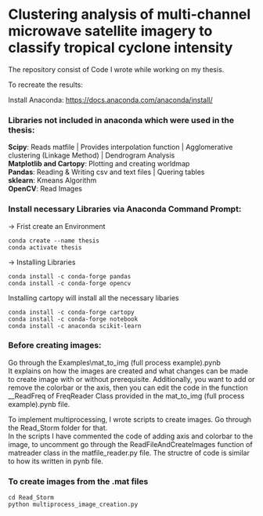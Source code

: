 # Clustering analysis of multi-channel microwave satellite imagery to classify tropical cyclone intensity

The repository consist of Code I wrote while working on my thesis.

To recreate the results:

Install Anaconda: https://docs.anaconda.com/anaconda/install/

### Libraries not included in anaconda which were used in the thesis:
**Scipy**: Reads matfile | Provides interpolation function | Agglomerative clustering (Linkage Method) | Dendrogram Analysis <br />
**Matplotlib and Cartopy**: Plotting and creating worldmap <br />
**Pandas**: Reading & Writing csv and text files | Quering tables <br />
**sklearn**: Kmeans Algorithm <br />
**OpenCV**: Read Images

### Install necessary Libraries via Anaconda Command Prompt:
-> Frist create an Environment
```
conda create --name thesis
conda activate thesis
```
-> Installing Libraries <br />
```
conda install -c conda-forge pandas
conda install -c conda-forge opencv
```
Installing cartopy will install all the necessary libaries
```
conda install -c conda-forge cartopy
conda install -c conda-forge notebook
conda install -c anaconda scikit-learn
```

### Before creating images:
Go through the Examples\mat_to_img (full process example).pynb <br/>
It explains on how the images are created and what changes can be made to create image with or without prerequisite. Additionally, you want to add or remove the colorbar or the axis, then you can edit the code in the function __ReadFreq of FreqReader Class provided in the mat_to_img (full process example).pynb file.

To implement multiprocessing, I wrote scripts to create images. Go through the Read_Storm folder for that. <br/>
In the scripts I have commented the code of adding axis and colorbar to the image, to uncomment go through the ReadFileAndCreateImages function of matreader class in the matfile_reader.py file. The structre of code is similar to how its written in pynb file.

### To create images from the .mat files
```
cd Read_Storm
python multiprocess_image_creation.py
```